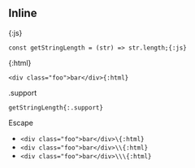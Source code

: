 ## Inline

{:js}

`const getStringLength = (str) => str.length;{:js}`

{:html}

`<div class="foo">bar</div>{:html}`

.support

`getStringLength{:.support}`

Escape

- `<div class="foo">bar</div>\{:html}`
- `<div class="foo">bar</div>\\{:html}`
- `<div class="foo">bar</div>\\\{:html}`
